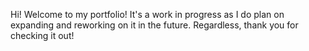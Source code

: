 Hi! Welcome to my portfolio! It's a work in progress as I do plan on expanding and reworking on it in the future. Regardless, thank you for checking it out!
